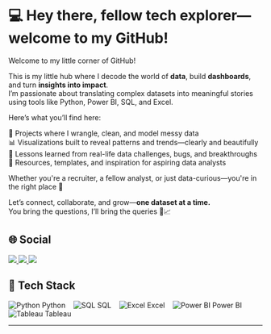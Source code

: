 

<h1 align="Laft">💻 Hey there, fellow tech explorer—welcome to my GitHub!</h1>

<p align="Left"> Welcome to my little corner of GitHub!

This is my little hub where I decode the world of **data**, build **dashboards**, and turn **insights into impact**.  
I’m passionate about translating complex datasets into meaningful stories using tools like Python, Power BI, SQL, and Excel.


Here’s what you’ll find here:

🔧 Projects where I wrangle, clean, and model messy data  
📊 Visualizations built to reveal patterns and trends—clearly and beautifully  
🧠 Lessons learned from real-life data challenges, bugs, and breakthroughs  
📌 Resources, templates, and inspiration for aspiring data analysts

Whether you're a recruiter, a fellow analyst, or just data-curious—you're in the right place 🧩

Let’s connect, collaborate, and grow—**one dataset at a time.**  
You bring the questions, I’ll bring the queries 🍪📈</p>

🌐 Social
--
 <p align="Left">
  <a href="https://www.instagram.com/yourusername/" target="_blank">
    <img src="https://img.shields.io/badge/Instagram-E4405F?style=for-the-badge&logo=instagram&logoColor=white" />
  </a>
  <a href="https://www.linkedin.com/in/yourusername/" target="_blank">
    <img src="https://img.shields.io/badge/LinkedIn-0A66C2?style=for-the-badge&logo=linkedin&logoColor=white" />
  </a>
  <a href="mailto:yourmail@gmail.com">
    <img src="https://img.shields.io/badge/Gmail-D14836?style=for-the-badge&logo=gmail&logoColor=white" />
  </a>
</p>



🧠 Tech Stack
--
<p align="Left">
  <img src="https://img.icons8.com/color/30/python.png" alt="Python" />&nbsp;Python &nbsp;&nbsp;
  <img src="https://img.icons8.com/ios-filled/30/026cdf/sql.png" alt="SQL" />&nbsp;SQL &nbsp;&nbsp;
  <img src="https://img.icons8.com/color/30/microsoft-excel-2019.png" alt="Excel" />&nbsp;Excel &nbsp;&nbsp;
  <img src="https://img.icons8.com/color/30/power-bi.png" alt="Power BI" />&nbsp;Power BI &nbsp;&nbsp;
  <img src="https://img.icons8.com/color/30/tableau-software.png" alt="Tableau" />&nbsp;Tableau
</p>

----

